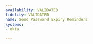 ```yaml
---
availability: VALIDATED
fidelity: VALIDATED
name: Send Password Expiry Reminders
systems:
- okta

---
```

